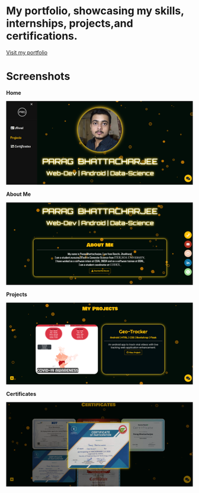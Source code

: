 
# My portfolio, showcasing my skills, internships, projects,and certifications.

[Visit my portfolio](http://parag357.me/)

# Screenshots

<b>Home</b>

![](assets/screenshots/home.png)


<b>About Me</b>

![](assets/screenshots/about.png)


<b>Projects</b>

![](assets/screenshots/project.png)


<b>Certificates</b>

![](assets/screenshots/certificate.png)
